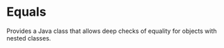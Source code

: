 # Equals
Provides a Java class that allows deep checks of equality for objects with nested classes.
